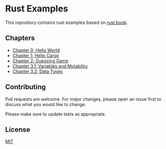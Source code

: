 # Rust Examples 

This repository contains rust examples based on [rust book](https://doc.rust-lang.org/stable/book/title-page.html).

## Chapters

- [Chapter 0: Hello World](./ch00_hello_world)
- [Chapter 1: Hello Cargo](./ch01_hello_carge)
- [Chapter 2: Guessing Game](./ch02_guessing_game)
- [Chapter 3.1: Variables and Mutability](./ch03_01_variables_and_mutability)
- [Chapter 3.2: Data Types](./ch03_02_data_types)


## Contributing

Pull requests are welcome. For major changes, please open an issue first
to discuss what you would like to change.

Please make sure to update tests as appropriate.

## License

[MIT](https://choosealicense.com/licenses/mit/)